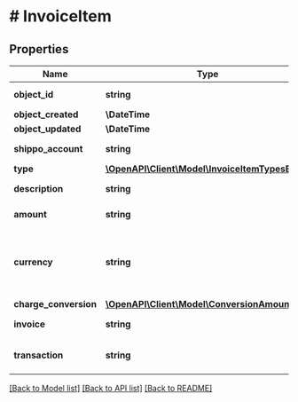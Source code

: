 # # InvoiceItem

## Properties

Name | Type | Description | Notes
------------ | ------------- | ------------- | -------------
**object_id** | **string** | Unique identifier of the given Invoice Item object. | [optional]
**object_created** | **\DateTime** | Date and time of Invoice Item creation. | [optional]
**object_updated** | **\DateTime** | Date and time of last Invoice Item update. | [optional]
**shippo_account** | **string** | Unique identifier of the user who the Invoice Item has been issued to. | [optional]
**type** | [**\OpenAPI\Client\Model\InvoiceItemTypesEnum**](InvoiceItemTypesEnum.md) |  | [optional]
**description** | **string** | Additional information about what the Invoice Item is for. | [optional]
**amount** | **string** | The money amount that the Invoice Item represents. | [optional]
**currency** | **string** | The currency that &#39;amount&#39; is in. The official ISO 4217 currency codes are used, e.g. \&quot;USD\&quot; or \&quot;EUR\&quot;. &lt;a href&#x3D;\&quot;http://www.xe.com/iso4217.php\&quot; target&#x3D;\&quot;blank\&quot;&gt;ISO 4217 Standard&lt;/a&gt;. | [optional]
**charge_conversion** | [**\OpenAPI\Client\Model\ConversionAmount**](ConversionAmount.md) |  | [optional]
**invoice** | **string** | Unique identifier of the Invoice that the Invoice Item belongs to. | [optional]
**transaction** | **string** | Unique identifier of the Transaction that the Invoice Item represents. Not all Invoice Items are linked to a transaction. | [optional]

[[Back to Model list]](../../README.md#models) [[Back to API list]](../../README.md#endpoints) [[Back to README]](../../README.md)
